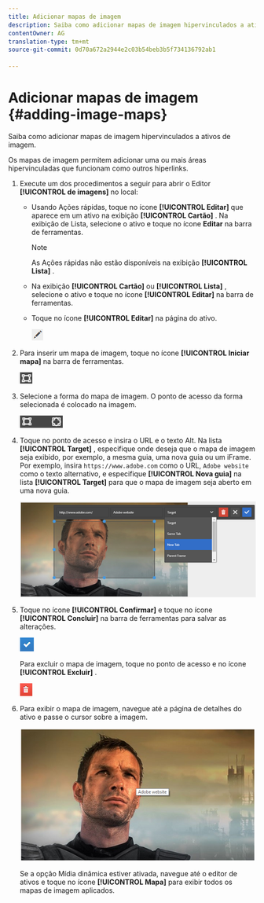 ```yaml
---
title: Adicionar mapas de imagem
description: Saiba como adicionar mapas de imagem hipervinculados a ativos de imagem.
contentOwner: AG
translation-type: tm+mt
source-git-commit: 0d70a672a2944e2c03b54beb3b5f734136792ab1

---
```



# Adicionar mapas de imagem {#adding-image-maps}

Saiba como adicionar mapas de imagem hipervinculados a ativos de imagem.

Os mapas de imagem permitem adicionar uma ou mais áreas hipervinculadas que funcionam como outros hiperlinks.

1. Execute um dos procedimentos a seguir para abrir o Editor **[!UICONTROL de imagens]** no local:

   * Usando Ações rápidas, toque no ícone **[!UICONTROL Editar]** que aparece em um ativo na exibição **[!UICONTROL Cartão]** . Na exibição de Lista, selecione o ativo e toque no ícone **Editar** na barra de ferramentas.

      >[!NOTE]
      >
      >As Ações rápidas não estão disponíveis na exibição **[!UICONTROL Lista]** .

   * Na exibição **[!UICONTROL Cartão]** ou **[!UICONTROL Lista]** , selecione o ativo e toque no ícone **[!UICONTROL Editar]** na barra de ferramentas.
   * Toque no ícone **[!UICONTROL Editar]** na página do ativo.

      ![chlimage_1-420](assets/chlimage_1-420.png)

1. Para inserir um mapa de imagem, toque no ícone **[!UICONTROL Iniciar mapa]** na barra de ferramentas.

   ![chlimage_1-421](assets/chlimage_1-421.png)

1. Selecione a forma do mapa de imagem. O ponto de acesso da forma selecionada é colocado na imagem.

   ![chlimage_1-422](assets/chlimage_1-422.png)

1. Toque no ponto de acesso e insira o URL e o texto Alt. Na lista **[!UICONTROL Target]** , especifique onde deseja que o mapa de imagem seja exibido, por exemplo, a mesma guia, uma nova guia ou um iFrame. Por exemplo, insira `https://www.adobe.com` como o URL, `Adobe website` como o texto alternativo, e especifique **[!UICONTROL Nova guia]** na lista **[!UICONTROL Target]** para que o mapa de imagem seja aberto em uma nova guia.

   ![chlimage_1-423](assets/chlimage_1-423.png)

1. Toque no ícone **[!UICONTROL Confirmar]** e toque no ícone **[!UICONTROL Concluir]** na barra de ferramentas para salvar as alterações.

   ![chlimage_1-424](assets/chlimage_1-424.png)

   Para excluir o mapa de imagem, toque no ponto de acesso e no ícone **[!UICONTROL Excluir]** .

   ![chlimage_1-425](assets/chlimage_1-425.png)

1. Para exibir o mapa de imagem, navegue até a página de detalhes do ativo e passe o cursor sobre a imagem.

   ![chlimage_1-426](assets/chlimage_1-426.png)

   Se a opção Mídia dinâmica estiver ativada, navegue até o editor de ativos e toque no ícone **[!UICONTROL Mapa]** para exibir todos os mapas de imagem aplicados.
